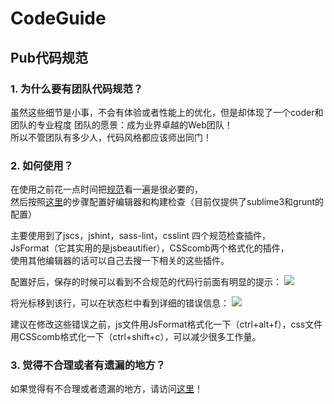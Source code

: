 # CodeGuide
## Pub代码规范 

### 1. 为什么要有团队代码规范？  
虽然这些细节是小事，不会有体验或者性能上的优化，但是却体现了一个coder和团队的专业程度 
团队的愿景：成为业界卓越的Web团队！  
所以不管团队有多少人，代码风格都应该师出同门！ 

### 2. 如何使用？ 
在使用之前花一点时间把[规范](http://alloyteam.github.io/CodeGuide/)看一遍是很必要的，  
然后按照[这里](http://alloyteam.github.io/CodeGuide/#check)的步骤配置好编辑器和构建检查（目前仅提供了sublime3和grunt的配置）

主要使用到了jscs，jshint，sass-lint，csslint 四个规范检查插件，  
JsFormat（它其实用的是jsbeautifier），CSScomb两个格式化的插件，  
使用其他编辑器的话可以自己去搜一下相关的这些插件。

配置好后，保存的时候可以看到不合规范的代码行前面有明显的提示：
![](http://alloyteam.github.io/CodeGuide/images/demo_1.png)

将光标移到该行，可以在状态栏中看到详细的错误信息：
![](http://alloyteam.github.io/CodeGuide/images/demo_2.png)

建议在修改这些错误之前，js文件用JsFormat格式化一下（ctrl+alt+f），css文件用CSScomb格式化一下（ctrl+shift+c），可以减少很多工作量。

### 3. 觉得不合理或者有遗漏的地方？
如果觉得有不合理或者遗漏的地方，请访问[这里](https://github.com/AlloyTeam/CodeGuide/issues/new)！


